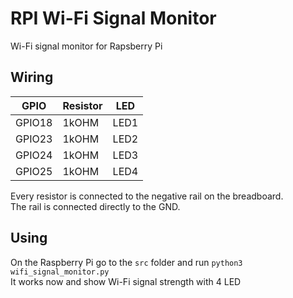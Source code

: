 # RPI Wi-Fi Signal Monitor  
Wi-Fi signal monitor for Rapsberry Pi

## Wiring  

|  GPIO  | Resistor |  LED |
| ------ | -------- | ---- |
| GPIO18 |   1kOHM  | LED1 |
| GPIO23 |   1kOHM  | LED2 |
| GPIO24 |   1kOHM  | LED3 |
| GPIO25 |   1kOHM  | LED4 |

Every resistor is connected to the negative rail on the breadboard.  
The rail is connected directly to the GND.  

## Using  
On the Raspberry Pi go to the `src` folder and run `python3 wifi_signal_monitor.py`  
It works now and show Wi-Fi signal strength with 4 LED
